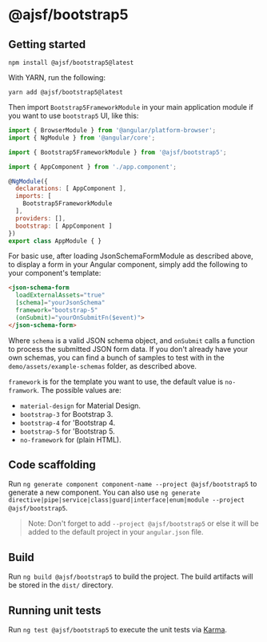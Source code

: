 # @ajsf/bootstrap5

## Getting started

```shell
npm install @ajsf/bootstrap5@latest
```

With YARN, run the following:

```shell
yarn add @ajsf/bootstrap5@latest
```

Then import `Bootstrap5FrameworkModule` in your main application module if you want to use `bootstrap5` UI, like this:

```javascript
import { BrowserModule } from '@angular/platform-browser';
import { NgModule } from '@angular/core';

import { Bootstrap5FrameworkModule } from '@ajsf/bootstrap5';

import { AppComponent } from './app.component';

@NgModule({
  declarations: [ AppComponent ],
  imports: [
    Bootstrap5FrameworkModule
  ],
  providers: [],
  bootstrap: [ AppComponent ]
})
export class AppModule { }
```

For basic use, after loading JsonSchemaFormModule as described above, to display a form in your Angular component, simply add the following to your component's template:

```html
<json-schema-form
  loadExternalAssets="true"
  [schema]="yourJsonSchema"
  framework="bootstrap-5"
  (onSubmit)="yourOnSubmitFn($event)">
</json-schema-form>
```

Where `schema` is a valid JSON schema object, and `onSubmit` calls a function to process the submitted JSON form data. If you don't already have your own schemas, you can find a bunch of samples to test with in the `demo/assets/example-schemas` folder, as described above.

`framework` is for the template you want to use, the default value is `no-framwork`. The possible values are:

* `material-design` for  Material Design.
* `bootstrap-3` for Bootstrap 3.
* `bootstrap-4` for 'Bootstrap 4.
* `bootstrap-5` for 'Bootstrap 5.
* `no-framework` for (plain HTML).

## Code scaffolding

Run `ng generate component component-name --project @ajsf/bootstrap5` to generate a new component. You can also use `ng generate directive|pipe|service|class|guard|interface|enum|module --project @ajsf/bootstrap5`.
> Note: Don't forget to add `--project @ajsf/bootstrap5` or else it will be added to the default project in your `angular.json` file.

## Build

Run `ng build @ajsf/bootstrap5` to build the project. The build artifacts will be stored in the `dist/` directory.

## Running unit tests

Run `ng test @ajsf/bootstrap5` to execute the unit tests via [Karma](https://karma-runner.github.io).
